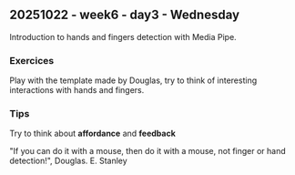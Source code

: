 ## 20251022 - week6 - day3 - Wednesday

Introduction to hands and fingers detection with Media Pipe.


### Exercices
Play with the template made by Douglas, try to think of interesting interactions with hands and fingers.

### Tips
Try to think about **affordance** and **feedback**

"If you can do it with a mouse, then do it with a mouse, not finger or hand detection!", Douglas. E. Stanley